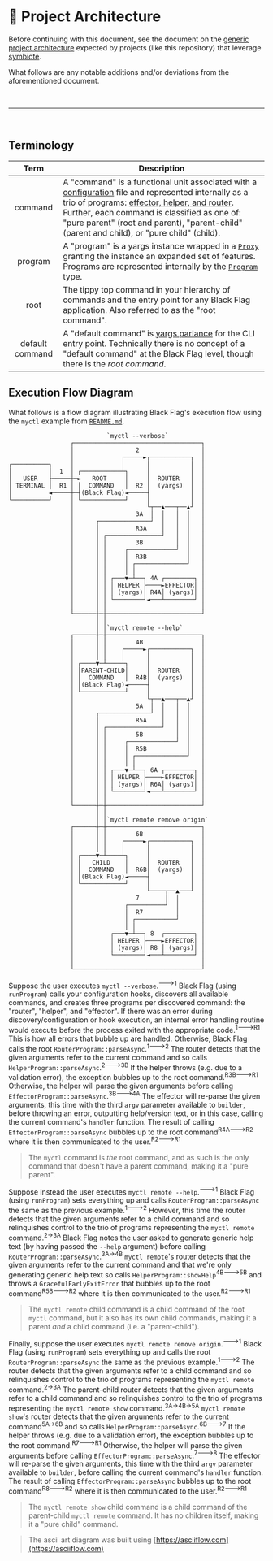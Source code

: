 <!-- symbiote-template-region-start 1 -->

# 📐 Project Architecture

Before continuing with this document, see the document on the [generic project
architecture][1] expected by projects (like this repository) that leverage
[symbiote][2].

What follows are any notable additions and/or deviations from the aforementioned
document.

<br />

---

<br />

<!-- symbiote-template-region-end -->

## Terminology

|      Term       | Description                                                                                                                                                                                                                                                                                                   |
| :-------------: | ------------------------------------------------------------------------------------------------------------------------------------------------------------------------------------------------------------------------------------------------------------------------------------------------------------- |
|     command     | A "command" is a functional unit associated with a [configuration][27] file and represented internally as a trio of programs: [effector, helper, and router][42]. Further, each command is classified as one of: "pure parent" (root and parent), "parent-child" (parent and child), or "pure child" (child). |
|     program     | A "program" is a yargs instance wrapped in a [`Proxy`][43] granting the instance an expanded set of features. Programs are represented internally by the [`Program`][44] type.                                                                                                                                |
|      root       | The tippy top command in your hierarchy of commands and the entry point for any Black Flag application. Also referred to as the "root command".                                                                                                                                                               |
| default command | A "default command" is [yargs parlance][45] for the CLI entry point. Technically there is no concept of a "default command" at the Black Flag level, though there is the _root command_.                                                                                                                      |

## Execution Flow Diagram

What follows is a flow diagram illustrating Black Flag's execution flow using
the `myctl` example from [`README.md`](./README.md).

```text
                           `myctl --verbose`
                 ┌───────────────────────────────────┐
                 │                 2                 │
                 │             ┌─────►┌───────────┐  │
┌──────────┐     │             │      │           │  │
│          │  1  │ ┌───────────┴┐     │           │  │
│   USER   ├─────┼─►   ROOT     │     │  ROUTER   │  │
│ TERMINAL │  R1 │ │  COMMAND   │  R2 │  (yargs)  │  │
│          ◄─────┼─┤(Black Flag)◄─────┤           │  │
└──────────┘     │ └────────────┘     │           │  │
                 │                    └┬──▲───┬──▲┘  │
                 │                 3A  │  │   │  │   │
                 │      ┌──────────────┘  │   │  │   │
                 │      │          R3A    │   │  │   │
                 │      │ ┌───────────────┘   │  │   │
                 │      │ │        3B         │  │   │
                 │      │ │     ┌─────────────┘  │   │
                 │      │ │     │  R3B           │   │
                 │      │ │     │ ┌──────────────┘   │
                 │      │ │     │ │                  │
                 │      │ │ ┌───▼─┴──┐ 4A ┌────────┐ │
                 │      │ │ │ HELPER ├────►EFFECTOR│ │
                 │      │ │ │ (yargs)│ R4A│ (yargs)│ │
                 │      │ │ └────────┘◄───┴────────┘ │
                 │      │ │                          │
                 └──────┼─┼──────────────────────────┘
                        │ │
                        │ │`myctl remote --help`
                 ┌──────┼─┼──────────────────────────┐
                 │      │ │        4B                │
                 │      │ │    ┌─────►┌───────────┐  │
                 │      │ │    │      │           │  │
                 │ ┌────▼─┴────┴┐     │           │  │
                 │ │PARENT-CHILD│     │  ROUTER   │  │
                 │ │  COMMAND   │  R4B│  (yargs)  │  │
                 │ │(Black Flag)◄─────┤           │  │
                 │ └────────────┘     │           │  │
                 │                    └┬──▲───┬──▲┘  │
                 │                 5A  │  │   │  │   │
                 │      ┌──────────────┘  │   │  │   │
                 │      │          R5A    │   │  │   │
                 │      │ ┌───────────────┘   │  │   │
                 │      │ │        5B         │  │   │
                 │      │ │     ┌─────────────┘  │   │
                 │      │ │     │  R5B           │   │
                 │      │ │     │ ┌──────────────┘   │
                 │      │ │     │ │                  │
                 │      │ │ ┌───▼─┴──┐ 6A ┌────────┐ │
                 │      │ │ │ HELPER ├────►EFFECTOR│ │
                 │      │ │ │ (yargs)│ R6A│ (yargs)│ │
                 │      │ │ └────────┘◄───┴────────┘ │
                 │      │ │                          │
                 └──────┼─┼──────────────────────────┘
                        │ │
                        │ │`myctl remote remove origin`
                 ┌──────┼─┼──────────────────────────┐
                 │      │ │        6B                │
                 │      │ │    ┌─────►┌───────────┐  │
                 │      │ │    │      │           │  │
                 │ ┌────▼─┴────┴┐     │           │  │
                 │ │   CHILD    │     │  ROUTER   │  │
                 │ │  COMMAND   │  R6B│  (yargs)  │  │
                 │ │(Black Flag)◄─────┤           │  │
                 │ └────────────┘     │           │  │
                 │                    └────┬──▲───┘  │
                 │                 7       │  │      │
                 │              ┌──────────┘  │      │
                 │              │  R7         │      │
                 │              │ ┌───────────┘      │
                 │              │ │                  │
                 │          ┌───▼─┴──┐ 8  ┌────────┐ │
                 │          │ HELPER ├────►EFFECTOR│ │
                 │          │ (yargs)│ R8 │ (yargs)│ │
                 │          └────────┘◄───┴────────┘ │
                 │                                   │
                 └───────────────────────────────────┘
```

Suppose the user executes `myctl --verbose`.<sup>🡒1</sup> Black Flag (using
`runProgram`) calls your configuration hooks, discovers all available commands,
and creates three programs per discovered command: the "router", "helper", and
"effector". If there was an error during discovery/configuration or hook
execution, an internal error handling routine would execute before the process
exited with the appropriate code.<sup>1🡒R1</sup> This is how all errors that
bubble up are handled. Otherwise, Black Flag calls the root
`RouterProgram::parseAsync`.<sup>1🡒2</sup> The router detects that the given
arguments refer to the current command and so calls
`HelperProgram::parseAsync`.<sup>2🡒3B</sup> If the helper throws (e.g. due to a
validation error), the exception bubbles up to the root
command.<sup>R3B🡒R1</sup> Otherwise, the helper will parse the given arguments
before calling `EffectorProgram::parseAsync`.<sup>3B🡒4A</sup> The effector will
re-parse the given arguments, this time with the third `argv` parameter
available to `builder`, before throwing an error, outputting help/version text,
or in this case, calling the current command's `handler` function. The result of
calling `EffectorProgram::parseAsync` bubbles up to the root
command<sup>R4A🡒R2</sup> where it is then communicated to the
user.<sup>R2🡒R1</sup>

> The `myctl` command is _the_ root command, and as such is the only command
> that doesn't have a parent command, making it a "pure parent".

Suppose instead the user executes `myctl remote --help`.<sup>🡒1</sup> Black Flag
(using `runProgram`) sets everything up and calls `RouterProgram::parseAsync`
the same as the previous example.<sup>1🡒2</sup> However, this time the router
detects that the given arguments refer to a child command and so relinquishes
control to the trio of programs representing the `myctl remote`
command.<sup>2->3A</sup> Black Flag notes the user asked to generate generic
help text (by having passed the `--help` argument) before calling
`RouterProgram::parseAsync`.<sup>3A->4B</sup> `myctl remote`'s router detects
that the given arguments refer to the current command and that we're only
generating generic help text so calls `HelperProgram::showHelp`<sup>4B🡒5B</sup>
and throws a `GracefulEarlyExitError` that bubbles up to the root
command<sup>R5B🡒R2</sup> where it is then communicated to the
user.<sup>R2🡒R1</sup>

> The `myctl remote` child command is a child command of the root `myctl`
> command, but it also has its own child commands, making it a parent _and_ a
> child command (i.e. a "parent-child").

Finally, suppose the user executes `myctl remote remove origin`.<sup>🡒1</sup>
Black Flag (using `runProgram`) sets everything up and calls the root
`RouterProgram::parseAsync` the same as the previous example.<sup>1🡒2</sup> The
router detects that the given arguments refer to a child command and so
relinquishes control to the trio of programs representing the `myctl remote`
command.<sup>2->3A</sup> The parent-child router detects that the given
arguments refer to a child command and so relinquishes control to the trio of
programs representing the `myctl remote show` command.<sup>3A->4B->5A</sup>
`myctl remote show`'s router detects that the given arguments refer to the
current command<sup>5A->6B</sup> and so calls
`HelperProgram::parseAsync`.<sup>6B🡒7</sup> If the helper throws (e.g. due to a
validation error), the exception bubbles up to the root command.<sup>R7🡒R1</sup>
Otherwise, the helper will parse the given arguments before calling
`EffectorProgram::parseAsync`.<sup>7🡒8</sup> The effector will re-parse the
given arguments, this time with the third `argv` parameter available to
`builder`, before calling the current command's `handler` function. The result
of calling `EffectorProgram::parseAsync` bubbles up to the root
command<sup>R8🡒R2</sup> where it is then communicated to the
user.<sup>R2🡒R1</sup>

> The `myctl remote show` child command is a child command of the parent-child
> `myctl remote` command. It has no children itself, making it a "pure child"
> command.

> The ascii art diagram was built using
> [https://asciiflow.com](https://asciiflow.com)

[1]: https://github.com/Xunnamius/symbiote/wiki/Generic-Project-Architecture
[2]: https://github.com/Xunnamius/symbiote
[4]: #irrelevant-differences
[5]: https://github.com/yargs/yargs/blob/HEAD/docs/examples.md
[6]: https://github.com/yargs/yargs/issues/793
[7]:
  https://github.com/yargs/yargs/blob/e517318cea0087b813f5de414b3cdec7b70efe33/docs/api.md
[8]: #differences-between-black-flag-and-yargs
[9]: #built-in-support-for-dynamic-options-
[10]: https://github.com/Xunnamius/black-flag-demo
[11]: ./docs/index/type-aliases/Configuration.md#type-declaration
[12]: ./docs/index/functions/runProgram.md
[13]:
  https://kostasbariotis.com/why-you-should-not-use-process-exit#what-should-we-do
[14]: ./docs/index/functions/configureProgram.md
[15]: ./docs/util/type-aliases/PreExecutionContext.md
[16]: https://en.wikipedia.org/wiki/Convention_over_configuration
[17]: ./docs/index/type-aliases/ConfigureErrorHandlingEpilogue.md
[18]: ./docs/util/classes/AssertionFailedError.md
[19]: ./docs/util/functions/makeRunner.md
[20]: ./docs/index/enumerations/FrameworkExitCode.md
[21]: #built-in-debug-integration-for-runtime-insights-
[22]: https://www.npmjs.com/package/debug
[23]: https://www.npmjs.com/package/debug#usage
[24]: ./docs/index/type-aliases/RootConfiguration.md
[25]: ./docs/index/type-aliases/ParentConfiguration.md
[26]: ./docs/index/type-aliases/ChildConfiguration.md
[27]: ./docs/index/type-aliases/Configuration.md
[28]: #building-and-running-your-cli
[29]: https://github.com/Xunnamius/xunnctl
[30]: #features
[31]: https://nodejs.org/api/packages.html#type
[32]: ./docs/util/type-aliases/ExecutionContext.md
[33]: ./docs/index/type-aliases/ConfigureExecutionContext.md
[34]:
  https://github.com/Xunnamius/black-flag/blob/fc0b42b7afe725aa3834fb3c5f83dd02223bbde7/src/constant.ts#L13
[35]: ./docs/index/type-aliases/ConfigureExecutionPrologue.md
[36]: https://www.npmjs.com/package/alpha-sort
[37]:
  https://github.com/yargs/yargs/blob/e517318cea0087b813f5de414b3cdec7b70efe33/docs/pi.md#user-content-groupkeys-groupname
[38]: https://www.npmjs.com/package/jest
[39]: https://builtin.com/software-engineering-perspectives/currying-javascript
[40]: https://jestjs.io/docs/jest-object#jestresetmodules
[41]: https://github.com/yargs/yargs/issues/2191
[42]: #advanced-usage
[43]:
  https://developer.mozilla.org/en-US/docs/Web/JavaScript/Reference/Global_Objects/Proxy
[44]: ./docs/util/type-aliases/Program.md
[45]: https://github.com/yargs/yargs/blob/main/docs/advanced.md#default-commands
[46]:
  https://github.com/jestjs/jest/blob/e7280a2132f454d5939b22c4e9a7a05b30cfcbe6/packages/jest-util/Readme.md#deepcycliccopy
[47]:
  https://github.com/yargs/yargs/blob/HEAD/docs/api.md#user-content-middlewarecallbacks-applybeforevalidation
[48]: ./docs/index/type-aliases/ConfigureArguments.md
[49]: https://github.com/yargs/yargs/issues/733
[50]: https://github.com/yargs/yargs/issues/1323
[51]: https://github.com/yargs/yargs/issues/793#issuecomment-704749472
[52]: https://developer.mozilla.org/en-US/docs/Glossary/Hoisting
[53]: #generating-help-text
[54]: https://github.com/yargs/yargs/blob/main/docs/advanced.md#command-aliases
[55]: https://github.com/yargs/yargs-parser?tab=readme-ov-file#configuration
[56]: https://yargs.js.org/docs#api-reference-parseargs-context-parsecallback
[57]: https://github.com/yargs/yargs/issues/1137
[58]: #execution-flow-diagram
[59]: ./docs/util/type-aliases/ProgramMetadata.md
[60]: ./example-1.png
[61]: ./example-2.png
[63]: https://xkcd.com/1205
[64]:
  https://www.reddit.com/r/ProgrammerHumor/comments/bqzc9m/i_would_rather_spend_hours_making_a_program_to_do
